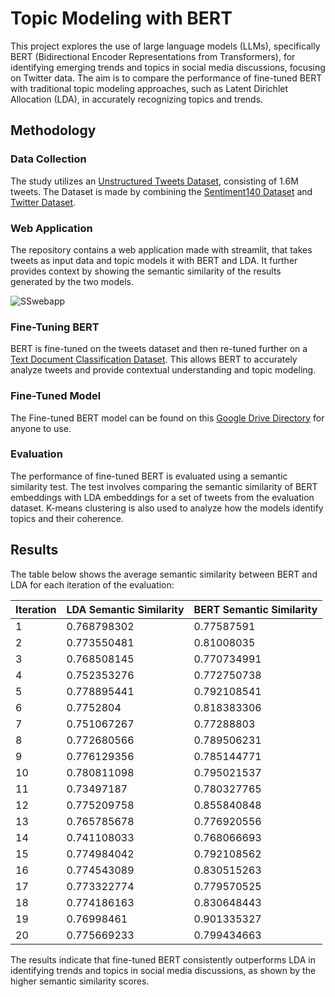 # Topic Modeling with BERT

This project explores the use of large language models (LLMs), specifically BERT (Bidirectional Encoder Representations from Transformers), for identifying emerging trends and topics in social media discussions, focusing on Twitter data. The aim is to compare the performance of fine-tuned BERT with traditional topic modeling approaches, such as Latent Dirichlet Allocation (LDA), in accurately recognizing topics and trends.

## Methodology

### Data Collection
The study utilizes an [Unstructured Tweets Dataset](https://www.kaggle.com/datasets/mustitanvir/unstructured-tweets-dataset), consisting of 1.6M tweets. The Dataset is made by combining the [Sentiment140 Dataset](https://www.kaggle.com/datasets/kazanova/sentiment140) and [Twitter Dataset](https://www.kaggle.com/datasets/goyaladi/twitter-dataset).

### Web Application
The repository contains a web application made with streamlit, that takes tweets as input data and topic models it with BERT and LDA. It further provides context by showing the semantic similarity of the results generated by the two models. 

![SSwebapp](https://github.com/imustitanveer/Topic-Modeling_with_BERT/blob/main/Screenshot%202024-03-21%20061611.png)

### Fine-Tuning BERT
BERT is fine-tuned on the tweets dataset and then re-tuned further on a [Text Document Classification Dataset](https://www.kaggle.com/datasets/sunilthite/text-document-classification-dataset?rvi=1). This allows BERT to accurately analyze tweets and provide contextual understanding and topic modeling. 

### Fine-Tuned Model
The Fine-tuned BERT model can be found on this [Google Drive Directory](https://drive.google.com/drive/folders/1MOmcFX2qfXiswFioSErcxRYZ4iOllqni?usp=sharing) for anyone to use. 

### Evaluation
The performance of fine-tuned BERT is evaluated using a semantic similarity test. The test involves comparing the semantic similarity of BERT embeddings with LDA embeddings for a set of tweets from the evaluation dataset. K-means clustering is also used to analyze how the models identify topics and their coherence.

## Results

The table below shows the average semantic similarity between BERT and LDA for each iteration of the evaluation:

| Iteration | LDA Semantic Similarity | BERT Semantic Similarity |
|-----------|--------------------------|--------------------------|
| 1         | 0.768798302              | 0.77587591               |
| 2         | 0.773550481              | 0.81008035               |
| 3         | 0.768508145              | 0.770734991              |
| 4         | 0.752353276              | 0.772750738              |
| 5         | 0.778895441              | 0.792108541              |
| 6         | 0.7752804                | 0.818383306              |
| 7         | 0.751067267              | 0.77288803               |
| 8         | 0.772680566              | 0.789506231              |
| 9         | 0.776129356              | 0.785144771              |
| 10        | 0.780811098              | 0.795021537              |
| 11        | 0.73497187               | 0.780327765              |
| 12        | 0.775209758              | 0.855840848              |
| 13        | 0.765785678              | 0.776920556              |
| 14        | 0.741108033              | 0.768066693              |
| 15        | 0.774984042              | 0.792108562              |
| 16        | 0.774543089              | 0.830515263              |
| 17        | 0.773322774              | 0.779570525              |
| 18        | 0.774186163              | 0.830648443              |
| 19        | 0.76998461               | 0.901335327              |
| 20        | 0.775669233              | 0.799434663              |


The results indicate that fine-tuned BERT consistently outperforms LDA in identifying trends and topics in social media discussions, as shown by the higher semantic similarity scores.
